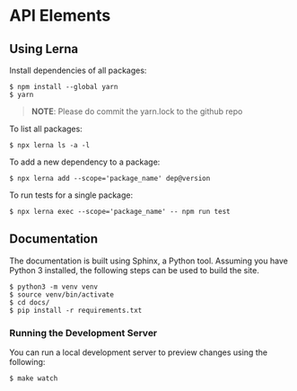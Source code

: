 # API Elements

## Using Lerna

Install dependencies of all packages:

```shell
$ npm install --global yarn
$ yarn
```

> **NOTE**: Please do commit the yarn.lock to the github repo

To list all packages:

```shell
$ npx lerna ls -a -l
```

To add a new dependency to a package:

```shell
$ npx lerna add --scope='package_name' dep@version
```

To run tests for a single package:

```shell
$ npx lerna exec --scope='package_name' -- npm run test
```

## Documentation

The documentation is built using Sphinx, a Python tool. Assuming you have
Python 3 installed, the following steps can be used to build the site.

```shell
$ python3 -m venv venv
$ source venv/bin/activate
$ cd docs/
$ pip install -r requirements.txt
```

### Running the Development Server

You can run a local development server to preview changes using the following:

```shell
$ make watch
```
